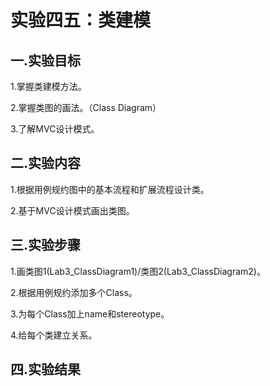 # 实验四五：类建模

## 一.实验目标

1.掌握类建模方法。

2.掌握类图的画法。（Class Diagram）

3.了解MVC设计模式。

## 二.实验内容

1.根据用例规约图中的基本流程和扩展流程设计类。

2.基于MVC设计模式画出类图。

## 三.实验步骤

1.画类图1(Lab3_ClassDiagram1)/类图2(Lab3_ClassDiagram2)。

2.根据用例规约添加多个Class。

3.为每个Class加上name和stereotype。

4.给每个类建立关系。

## 四.实验结果